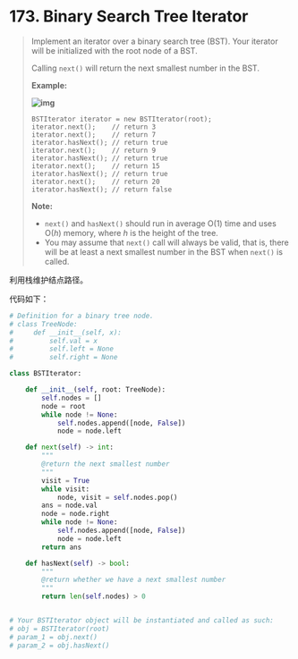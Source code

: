 # 173. Binary Search Tree Iterator

> Implement an iterator over a binary search tree (BST). Your iterator will be initialized with the root node of a BST.
>
> Calling `next()` will return the next smallest number in the BST.
>
>  
>
> 
>
> **Example:**
>
> **![img](https://assets.leetcode.com/uploads/2018/12/25/bst-tree.png)**
>
> ```
> BSTIterator iterator = new BSTIterator(root);
> iterator.next();    // return 3
> iterator.next();    // return 7
> iterator.hasNext(); // return true
> iterator.next();    // return 9
> iterator.hasNext(); // return true
> iterator.next();    // return 15
> iterator.hasNext(); // return true
> iterator.next();    // return 20
> iterator.hasNext(); // return false
> ```
>
>  
>
> **Note:**
>
> - `next()` and `hasNext()` should run in average O(1) time and uses O(*h*) memory, where *h* is the height of the tree.
> - You may assume that `next()` call will always be valid, that is, there will be at least a next smallest number in the BST when `next()` is called.

利用栈维护结点路径。

代码如下：

```python
# Definition for a binary tree node.
# class TreeNode:
#     def __init__(self, x):
#         self.val = x
#         self.left = None
#         self.right = None

class BSTIterator:

    def __init__(self, root: TreeNode):
        self.nodes = []
        node = root
        while node != None:
            self.nodes.append([node, False])
            node = node.left

    def next(self) -> int:
        """
        @return the next smallest number
        """
        visit = True
        while visit:
            node, visit = self.nodes.pop()
        ans = node.val
        node = node.right
        while node != None:
            self.nodes.append([node, False])
            node = node.left
        return ans

    def hasNext(self) -> bool:
        """
        @return whether we have a next smallest number
        """
        return len(self.nodes) > 0


# Your BSTIterator object will be instantiated and called as such:
# obj = BSTIterator(root)
# param_1 = obj.next()
# param_2 = obj.hasNext()
```


